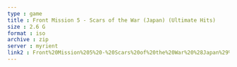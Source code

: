 ```yaml
---
type : game
title : Front Mission 5 - Scars of the War (Japan) (Ultimate Hits)
size : 2.6 G
format : iso
archive : zip
server : myrient
link2 : Front%20Mission%205%20-%20Scars%20of%20the%20War%20%28Japan%29%20%28Ultimate%20Hits%29
---
```

